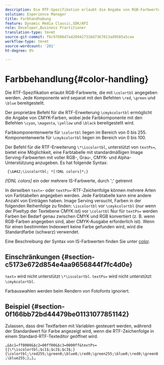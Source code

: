 ```yaml
---
description: Die RTF-Spezifikation erlaubt die Angabe von RGB-Farbwerten mit &bsol;colortbl. Jede Komponente wird separat mit den Befehlen &bsol;red, &bsol;green und &bsol;blue bereitgestellt.
solution: Experience Manager
title: Farbhandhabung
feature: Dynamic Media Classic,SDK/API
role: Developer,Business Practitioner
translation-type: tm+mt
source-git-commit: f6c97606d7a4209427316d7367013ad9585a5cae
workflow-type: tm+mt
source-wordcount: '281'
ht-degree: 0%

---
```



# Farbbehandlung{#color-handling}

Die RTF-Spezifikation erlaubt RGB-Farbwerte, die mit `\colortbl` angegeben werden. Jede Komponente wird separat mit den Befehlen `\red`, `\green` und `\blue` bereitgestellt.

Der proprietäre Befehl für die RTF-Erweiterung `\cmykcolortbl` ermöglicht die Angabe von CMYK-Farben, wobei jede Farbkomponente mit den Befehlen `\cyan`, `\magenta`, `\yellow` und `\black` bereitgestellt wird.

Farbkomponentenwerte für `\colortbl` liegen im Bereich von 0 bis 255. Komponentenwerte für `\cmykcolortbl` liegen im Bereich von 0 bis 100.

Der Befehl für die RTF-Erweiterung `\*\iscolortbl`, unterstützt von `textPs=`, bietet eine Möglichkeit, eine Farbtabelle mit standardmäßigen Image Serving-Farbwerten mit voller RGB-, Grau-, CMYK- und Alpha-Unterstützung anzugeben. Es hat folgende Syntax:

` {\&#42;\iscolortbl; *[!DNL colors]*;}`

*[!DNL colors]* ein oder mehrere IS-Farbwerte, durch &#39;;&#39; getrennt

In derselben `text=`- oder `textPs=`-RTF-Zeichenfolge können mehrere Arten von Farbtabellen angegeben werden. Jede Farbtabelle kann eine andere Anzahl von Einträgen haben. Image Serving versucht, Farben in der folgenden Reihenfolge zu finden: `\iscolortbl` vor `\cmykcolortbl` (nur wenn der Pixeltyp der Textebene CMYK ist) vor `\colortbl` Nur für `textPs=` werden Farben bei Bedarf genau zwischen CMYK und RGB konvertiert (z. B. wenn RGB-Farben angegeben sind, aber CMYK-Ausgabe erforderlich ist). Wenn für einen bestimmten Indexwert keine Farbe gefunden wird, wird die Standardfarbe (schwarz) verwendet.

Eine Beschreibung der Syntax von IS-Farbwerten finden Sie unter [color](/help/aem-is-ir-api/is-api/http-ref/image-serving-api-ref/c-http-protocol-reference/c-data-types/r-is-http-color.md).

## Einschränkungen {#section-c5173e672d854e4aa9656844f7fc4d0e}

`text=` wird nicht unterstützt  `\*\iscolortbl`. `textPs=` wird nicht unterstützt  `\cmykcolortbl`.

Farbauswahlen werden beim Rendern von Fotofonts ignoriert.

## Beispiel {#section-0f166bb72bd44479be01131077851142}

Zulassen, dass drei Textfarben mit Variablen gesteuert werden, während der Standardwert für Farbe angezeigt wird, wenn die RTF-Zeichenfolge in einem Standard-RTF-Texteditor geöffnet wird.

`…&$c1=ff0000&$c2=00ff00&$c3=0000ff&textPs={{\*\iscolortbl;$c1$;$c2$;$c3$;}{\colortbl;\red255;\green0;\blue0;\red0;\green255;\blue0;\red0;\green0;\blue255;}…}…`
